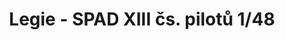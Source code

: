 ---
layout: product
title: "Legie - SPAD XIII čs. pilotů  1/48"
price: "3000" 
desc: "Maketa"
img_path: "/assets/img/11123.webp"
brand: "EDUARD"
available: true
special_offer: false
new: false
soon: false
cat: "010000"
subcat: "010400"
subsubcat: "00"
sifra: "11123"
popular: false
spec: false
---